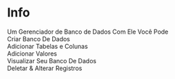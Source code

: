 # Info

Um Gerenciador de Banco de Dados Com Ele Você Pode<br>
Criar Banco De Dados<br>
Adicionar Tabelas e Colunas<br>
Adicionar Valores<br>
Visualizar Seu Banco De Dados<br>
Deletar & Alterar Registros<br>
